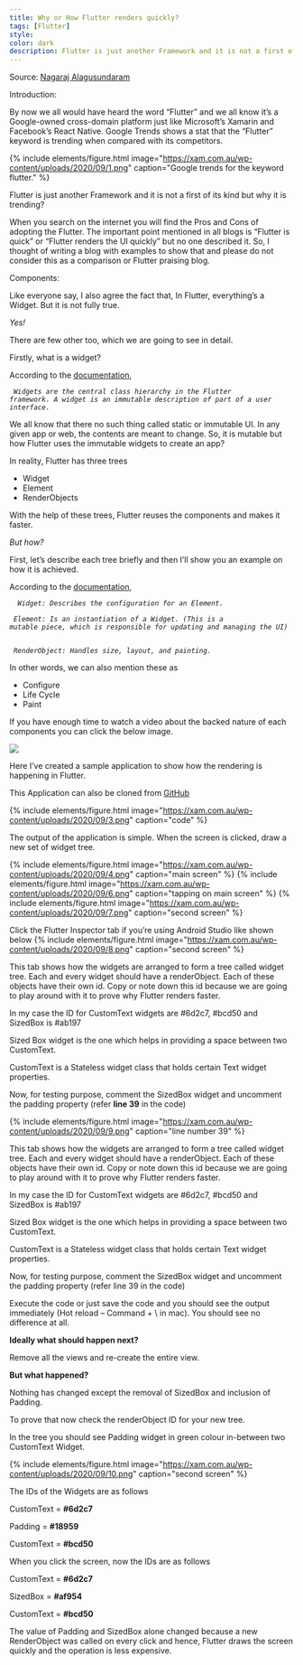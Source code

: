 ```yaml
---
title: Why or How Flutter renders quickly?
tags: [Flutter]
style: 
color: dark
description: Flutter is just another Framework and it is not a first of its kind but why it is trending?
---
```


Source: [Nagaraj Alagusundaram](https://www.nagaraj.com.au)

Introduction:

By now we all would have heard the word “Flutter” and we all know it’s a Google-owned cross-domain platform just like Microsoft’s Xamarin and Facebook’s React Native. Google Trends shows a stat that the “Flutter” keyword is trending when compared with its competitors.

{% include elements/figure.html image="https://xam.com.au/wp-content/uploads/2020/09/1.png" caption="Google trends for the keyword flutter." %}

Flutter is just another Framework and it is not a first of its kind but why it is trending?

When you search on the internet you will find the Pros and Cons of adopting the Flutter. The important point mentioned in all blogs is “Flutter is quick” or “Flutter renders the UI quickly” but no one described it. So, I thought of writing a blog with examples to show that and please do not consider this as a comparison or Flutter praising blog.

Components:

Like everyone say, I also agree the fact that, In Flutter, everything’s a Widget. But it is not fully true.

*Yes!*

There are few other too, which we are going to see in detail.

Firstly, what is a widget?

According to the [documentation](https://api.flutter.dev/flutter/widgets/Widget-class.html),

<code> <i>Widgets are the central class hierarchy in the Flutter framework. A widget is an immutable description of part of a user interface.</i> </code>

We all know that there no such thing called static or immutable UI. In any given app or web, the contents are meant to change. So, it is mutable but how Flutter uses the immutable widgets to create an app?

In reality, Flutter has three trees

* Widget
* Element
* RenderObjects

With the help of these trees, Flutter reuses the components and makes it faster.

*But how?*


First, let’s describe each tree briefly and then I’ll show you an example on how it is achieved.

According to the [documentation](https://api.flutter.dev/flutter/widgets/Widget-class.html),

<code> <i> Widget: Describes the configuration for an Element. </i> </code>

<code> <i>Element: Is an instantiation of a Widget. (This is a mutable piece, which is responsible for updating and managing the UI) </i> </code>

<code> <i>RenderObject: Handles size, layout, and painting. </i> </code>

In other words, we can also mention these as

* Configure
* Life Cycle
* Paint


If you have enough time to watch a video about the backed nature of each components you can click the below image.

[<img src="https://img.youtube.com/vi/996ZgFRENMs/maxresdefault.jpg">](https://youtu.be/996ZgFRENMs)

Here I’ve created a sample application to show how the rendering is happening in Flutter.

This Application can also be cloned from [GitHub](https://github.com/NaagAlgates/how_flutter_ui_drawn.git)

{% include elements/figure.html image="https://xam.com.au/wp-content/uploads/2020/09/3.png" caption="code" %}

The output of the application is simple. When the screen is clicked, draw a new set of widget tree.

{% include elements/figure.html image="https://xam.com.au/wp-content/uploads/2020/09/4.png" caption="main screen" %}
{% include elements/figure.html image="https://xam.com.au/wp-content/uploads/2020/09/6.png" caption="tapping on main screen" %}
{% include elements/figure.html image="https://xam.com.au/wp-content/uploads/2020/09/7.png" caption="second screen" %}

Click the Flutter Inspector tab if you’re using Android Studio like shown below
{% include elements/figure.html image="https://xam.com.au/wp-content/uploads/2020/09/8.png" caption="second screen" %}

This tab shows how the widgets are arranged to form a tree called widget tree. Each and every widget should have a renderObject. Each of these objects have their own id. Copy or note down this id because we are going to play around with it to prove why Flutter renders faster.

In my case the ID for CustomText widgets are #6d2c7, #bcd50 and SizedBox is #ab197

Sized Box widget is the one which helps in providing a space between two CustomText.

CustomText is a Stateless widget class that holds certain Text widget properties.

Now, for testing purpose, comment the SizedBox widget and uncomment the padding property (refer **line 39** in the code)

{% include elements/figure.html image="https://xam.com.au/wp-content/uploads/2020/09/9.png" caption="line number 39" %}

This tab shows how the widgets are arranged to form a tree called widget tree. Each and every widget should have a renderObject. Each of these objects have their own id. Copy or note down this id because we are going to play around with it to prove why Flutter renders faster.

In my case the ID for CustomText widgets are #6d2c7, #bcd50 and SizedBox is #ab197

Sized Box widget is the one which helps in providing a space between two CustomText.

CustomText is a Stateless widget class that holds certain Text widget properties.

Now, for testing purpose, comment the SizedBox widget and uncomment the padding property (refer line 39 in the code)

Execute the code or just save the code and you should see the output immediately (Hot reload – Command + \ in mac). You should see no difference at all.

**Ideally what should happen next?**

Remove all the views and re-create the entire view.

**But what happened?**

Nothing has changed except the removal of SizedBox and inclusion of Padding.

To prove that now check the renderObject ID for your new tree.

In the tree you should see Padding widget in green colour in-between two CustomText Widget.

{% include elements/figure.html image="https://xam.com.au/wp-content/uploads/2020/09/10.png" caption="second screen" %}

The IDs of the Widgets are as follows

CustomText = **#6d2c7**

Padding = **#18959**

CustomText = **#bcd50**

When you click the screen, now the IDs are as follows

CustomText = **#6d2c7**

SizedBox = **#af954**

CustomText = **#bcd50**

The value of Padding and SizedBox alone changed because a new RenderObject was called on every click and hence, Flutter draws the screen quickly and the operation is less expensive.